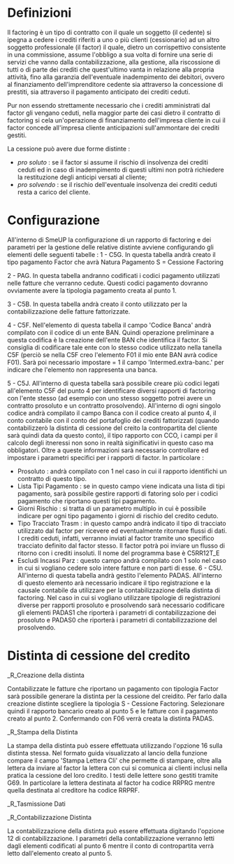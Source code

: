 # Definizioni
Il factoring è un tipo di contratto con il quale un soggetto (il cedente) si ipegna a cedere i crediti riferiti a uno o più clienti (cessionario) ad un altro soggetto professionale (il factor) il quale, dietro un corrispettivo consistente in una commissione, assume l'obbligo a sua volta di fornire una serie di servizi che vanno dalla contabilizzazione, alla gestione, alla riscossione di tutti o di parte dei crediti che quest'ultimo vanta in relazione alla propria attività, fino alla garanzia dell'eventuale inadempimento dei debitori, ovvero al finanziamento dell'imprenditore cedente sia attraverso la concessione di prestiti, sia attraverso il pagamento anticipato dei crediti ceduti.

Pur non essendo strettamente necessario che i crediti amministrati dal factor gli vengano ceduti, nella maggior parte dei casi dietro il contratto di factoring si cela un'operazione di finanziamento dell'impresa cliente in cui il factor concede all'impresa cliente anticipazioni sull'ammontare dei crediti gestiti.

La cessione può avere due forme distinte : 
 * _pro soluto_  :  se il factor si assume il rischio di insolvenza dei crediti ceduti ed in caso di inadempimento di questi ultimi non potrà richiedere la restituzione degli anticipi versati al cliente;
 * _pro solvendo_ :  se il rischio dell'eventuale insolvenza dei crediti ceduti resta a carico del cliente.

# Configurazione

All'interno di SmeUP la configurazione di un rapporto di factoring e dei parametri per la gestione delle relative distinte avviene configurando gli elementi delle seguenti tabelle : 
 1 - C5G. In questa tabella andrà creato il tipo pagamento Factor che avrà Natura Pagamento S = Cessione Factoring

 2 - PAG. In questa tabella andranno codificati i codici pagamento utilizzati nelle fatture che verranno cedute. Questi codici pagamento dovranno ovviamente avere la tipologia pagamento creata al punto 1.

 3 - C5B. In questa tabella andrà creato il conto utilizzato per la contabilizzazione delle fatture fattorizzate.

 4 - C5F. Nell'elemento di questa tabella il campo 'Codice Banca'  andrà compilato con il codice di un ente BAN. Quindi operazione preliminare a  questa codifica è la creazione dell'ente BAN che identifica il factor. Si consiglia di codificare tale ente con lo stesso codice utilizzato nella tanella C5F (perciò se nella C5F creo l'elemento F01 il mio ente BAN avrà codice F01). Sarà poi necessario impostare = 1 il campo 'Intermed.extra-banc.' per indicare che l'elemento non rappresenta una banca.

5 - C5J. All'interno di questa tabella sarà possibile creare più codici legati all'elemento C5F del punto 4 per identificare diversi rapporti di factoring con l'ente stesso (ad esempio con uno stesso soggetto potrei avere un contratto prosoluto e un contratto prosolvendo). All'interno di ogni singolo codice andrà compilato il campo Banca con il codice creato al punto 4, il conto contabile con il conto del portafoglio dei crediti fattorizzati  (quando contabilizzerò la distinta di cessione del creito la contropartita del cliente sarà quindi data da questo conto), il tipo rapporto con CCO, i campi per il calcolo degli itneressi non sono in realtà siginificativi in questo caso ma obbligatori. Oltre a queste informazioni sarà necessario controllare ed impostare i parametri specifici per i rapporti di factor. In particolare : 
 * Prosoluto :  andrà compilato con 1 nel caso in cui il rapporto identifichi un contratto di questo tipo.
 * Lista Tipi Pagamento :  se in questo campo viene indicata una lista di tipi pagamento, sarà possibile gestire rapporti di fatoring solo per i codici pagamento che riportano questi tipi pagamento.
 * Giorni Rischio :  si tratta di un parametro multiplo in cui è possibile indicare per ogni tipo pagamento i giorni di rischio del credito ceduto.
 * Tipo Tracciato Trasm :  in questo campo andrà indicato il tipo di tracciato utilizzato dal factor per ricevere ed eventualmente ritornare flussi di dati. I crediti ceduti, infatti, verranno inviati al factor tramite uno specifico tracciato definito dal factor stesso. Il factor potrà poi inviare un flusso di ritorno con i crediti insoluti. Il nome del programma base è C5RR12T_E
 * Escludi Incassi Parz :  questo campo andrà compilato con 1 solo nel caso in cui si vogliano cedere solo intere fatture e non parti di esse.
 6 - C5U. All'interno di questa tabella andrà gestito l'elemento PADAS. All'interno di questo elemento arà necessario indicare il tipo registrazione e la causale contabile da utilizzare per la contabilizzazione della distinta di factoring. Nel caso in cui si vogliano utilizzare tipologie di registrazioni diverse per rapporti prosoluto e prosolvendo sarà necessario codificare gli elementi PADAS1 che riporterà i parametri di contabilizzazione dei prosoluto e PADAS0  che riporterà i parametri di contabilizzazione del prosolvendo.

# Distinta di cessione del credito
_R_Creazione della distinta

Contabilizzate le fatture che riportano un pagamento con tipologia Factor sarà possibile generare la distinta per la cessione del creidito.
Per farlo dalla creazione distinte scegliere la tipologia S - Cessione Factoring. Selezionare quindi il rapporto bancario creato al punto 5 e le fatture con il pagamento creato al punto 2.
Confermando con F06 verrà creata la distinta PADAS.

_R_Stampa della Distinta

La stampa della distinta può essere effettuata utilizzando l'opzione 16 sulla distinta stessa.
Nel formato guida visualizzato al lancio della funzione compare il campo 'Stampa Lettera Cli' che permette di stampare, oltre alla lettera da inviare al factor la lettera con cui si comunica ai clienti inclusi nella pratica la cessione del loro credito.
I testi delle lettere sono gestiti tramite G69. In particolare la lettera destinata al factor ha codice RRPRG mentre quella destinata al creditore ha codice RRPRF.

_R_Tasmissione Dati

_R_Contabilizzazione Distinta

La contabilizzazione della distinta può essere effettuata digitando l'opzione 12 di contabilizzazione. I parametri della contabilizzazione verranno letti dagli elementi codificati al punto 6 mentre il conto di contropartita verrà letto dall'elemento creato al punto 5.
